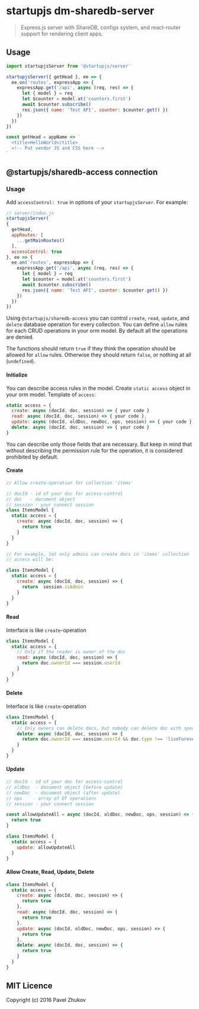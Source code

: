 # startupjs dm-sharedb-server
> Express.js server with ShareDB, configs system, and react-router support for rendering client apps.

## Usage

```javascript
import startupjsServer from '@startupjs/server'

startupjsServer({ getHead }, ee => {
  ee.on('routes', expressApp => {
    expressApp.get('/api', async (req, res) => {
      let { model } = req
      let $counter = model.at('counters.first')
      await $counter.subscribe()
      res.json({ name: 'Test API', counter: $counter.get() })
    })
  })
})

const getHead = appName => `
  <title>HelloWorld</title>
  <!-- Put vendor JS and CSS here -->
`
```

## @startupjs/sharedb-access connection

### Usage
Add `accessControl: true` in options of your `startupjsServer`. For example:

```js
// server/index.js
startupjsServer(
{
  getHead,
  appRoutes: [
    ...getMainRoutes()
  ],
  accessControl: true
}, ee => {
  ee.on('routes', expressApp => {
    expressApp.get('/api', async (req, res) => {
      let { model } = req
      let $counter = model.at('counters.first')
      await $counter.subscribe()
      res.json({ name: 'Test API', counter: $counter.get() })
    })
  })
})
```

Using `@startupjs/sharedb-access` you can control `create`, `read`, `update`, and `delete` 
database operation for every collection. You can define `allow` rules for each CRUD operations
in your orm model. By default all the operations are denied.

The functions should return `true` if they think the operation should be allowed for
`allow` rules. Otherwise they should return `false`, or nothing at all (`undefined`).

#### Initialize
You can describe access rules in the model. Create `static access` object in your orm model.
Template of `access`:

```js
static access = {
  create: async (docId, doc, session) => { your code }
  read: async (docId, doc, session) => { your code },
  update: async (docId, oldDoc, newDoc, ops, session) => { your code },
  delete: async (docId, doc, session) => { your code }
}
```
You can describe only those fields that are necessary. But keep in mind that without describing
the permission rule for the operation, it is considered prohibited by default.

#### Create
```js
// Allow create-operation for collection 'items'

// docId - id of your doc for access-control
// doc   - document object
// session - your connect session
class ItemsModel {
  static access = {
    create: async (docId, doc, session) => {
      return true
    }
  }
}

// For example, let only admins can create docs in 'items' collection
// access will be:

class ItemsModel {
  static access = {
    create: async (docId, doc, session) => { 
      return  session.isAdmin
    }
  }
}
```
#### Read

Interface is like `create`-operation

```js
class ItemsModel {
  static access = {
    // Only if the reader is owner of the doc
    read: async (docId, doc, session) => {
      return doc.ownerId === session.userId
    }
  }
}
```

#### Delete

Interface is like `create`-operation

```js
class ItemsModel {
  static access = {
    // Only owners can delete docs, but nobody can delete doc with special typ
    delete: async (docId, doc, session) => { 
      return doc.ownerId === session.userId && doc.type !== 'liveForever'
    }
  }
}
```

#### Update

```js
// docId - id of your doc for access-control
// oldDoc  - document object (before update)
// newDoc  - document object (after update)
// ops    - array of OT operations
// session - your connect session

const allowUpdateAll = async (docId, oldDoc, newDoc, ops, session) => {
  return true
}

class ItemsModel {
  static access = {
    update: allowUpdateAll
  }
}
```

#### Allow Create, Read, Update, Delete
```js
class ItemsModel {
  static access = {
    create: async (docId, doc, session) => { 
      return true
    },
    read: async (docId, doc, session) => { 
      return true
    },
    update: async (docId, oldDoc, newDoc, ops, session) => { 
      return true
    },
    delete: async (docId, doc, session) => { 
      return true
    }
  }
}
```

## MIT Licence

Copyright (c) 2016 Pavel Zhukov

